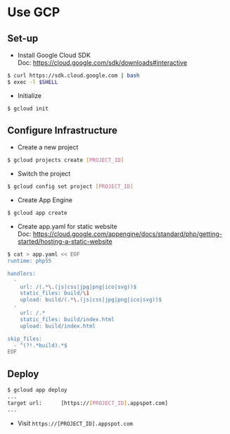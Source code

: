 # Use GCP

## Set-up

* Install Google Cloud SDK  
  Doc: https://cloud.google.com/sdk/downloads#interactive

```sh
$ curl https://sdk.cloud.google.com | bash
$ exec -l $SHELL
```

* Initialize

```sh
$ gcloud init
```

## Configure Infrastructure

* Create a new project

```sh
$ gcloud projects create [PROJECT_ID]
```

* Switch the project

```sh
$ gcloud config set project [PROJECT_ID]
```

* Create App Engine

```sh
$ gcloud app create
```

* Create app.yaml for static website  
  Doc: https://cloud.google.com/appengine/docs/standard/php/getting-started/hosting-a-static-website

```sh
$ cat > app.yaml << EOF
runtime: php55

handlers:
  -
    url: /(.*\.(js|css|jpg|png|ico|svg))$
    static_files: build/\1
    upload: build/(.*\.(js|css|jpg|png|ico|svg))$
  -
    url: /.*
    static_files: build/index.html
    upload: build/index.html

skip_files:
  - ^(?!.*build).*$
EOF
```


## Deploy

```sh
$ gcloud app deploy
...
target url:      [https://[PROJECT_ID].appspot.com]
...
```

* Visit `https://[PROJECT_ID].appspot.com`
